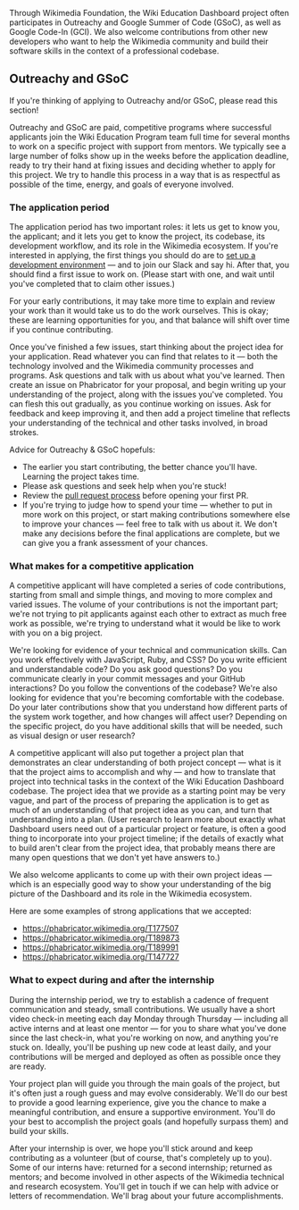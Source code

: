 Through Wikimedia Foundation, the Wiki Education Dashboard project often participates in Outreachy and Google Summer of Code (GSoC), as well as Google Code-In (GCI). We also welcome contributions from other new developers who want to help the Wikimedia community and build their software skills in the context of a professional codebase.

## Outreachy and GSoC
If you're thinking of applying to Outreachy and/or GSoC, please read this section!

Outreachy and GSoC are paid, competitive programs where successful applicants join the Wiki Education Program team full time for several months to work on a specific project with support from mentors. We typically see a large number of folks show up in the weeks before the application deadline, ready to try their hand at fixing issues and deciding whether to apply for this project. We try to handle this process in a way that is as respectful as possible of the time, energy, and goals of everyone involved.

### The application period
The application period has two important roles: it lets us get to know you, the applicant; and it lets you get to know the project, its codebase, its development workflow, and its role in the Wikimedia ecosystem. If you're interested in applying, the first things you should do are to [set up a development environment](./setup.md) — and to join our Slack and say hi. After that, you should find a first issue to work on. (Please start with one, and wait until you've completed that to claim other issues.)

For your early contributions, it may take more time to explain and review your work than it would take us to do the work ourselves. This is okay; these are learning opportunities for you, and that balance will shift over time if you continue contributing. 

Once you've finished a few issues, start thinking about the project idea for your application. Read whatever you can find that relates to it — both the technology involved and the Wikimedia community processes and programs. Ask questions and talk with us about what you've learned. Then create an issue on Phabricator for your proposal, and begin writing up your understanding of the project, along with the issues you've completed. You can flesh this out gradually, as you continue working on issues. Ask for feedback and keep improving it, and then add a project timeline that reflects your understanding of the technical and other tasks involved, in broad strokes.

Advice for Outreachy & GSoC hopefuls:
* The earlier you start contributing, the better chance you'll have. Learning the project takes time.
* Please ask questions and seek help when you're stuck!
* Review the [pull request process](../CONTRIBUTING.md#pull-request-process) before opening your first PR.
* If you're trying to judge how to spend your time — whether to put in more work on this project, or start making contributions somewhere else to improve your chances — feel free to talk with us about it. We don't make any decisions before the final applications are complete, but we can give you a frank assessment of your chances.

### What makes for a competitive application
A competitive applicant will have completed a series of code contributions, starting from small and simple things, and moving to more complex and varied issues. The volume of your contributions is not the important part; we're not trying to pit applicants against each other to extract as much free work as possible, we're trying to understand what it would be like to work with you on a big project.

We're looking for evidence of your technical and communication skills. Can you work effectively with JavaScript, Ruby, and CSS? Do you write efficient and understandable code? Do you ask good questions? Do you communicate clearly in your commit messages and your GitHub interactions? Do you follow the conventions of the codebase? We're also looking for evidence that you're becoming comfortable with the codebase. Do your later contributions show that you understand how different parts of the system work together, and how changes will affect user? Depending on the specific project, do you have additional skills that will be needed, such as visual design or user research? 

A competitive applicant will also put together a project plan that demonstrates an clear understanding of both project concept — what is it that the project aims to accomplish and why — and how to translate that project into technical tasks in the context of the Wiki Education Dashboard codebase. The project idea that we provide as a starting point may be very vague, and part of the process of preparing the application is to get as much of an understanding of that project idea as you can, and turn that understanding into a plan. (User research to learn more about exactly what Dashboard users need out of a particular project or feature, is often a good thing to incorporate into your project timeline; if the details of exactly what to build aren't clear from the project idea, that probably means there are many open questions that we don't yet have answers to.)

We also welcome applicants to come up with their own project ideas — which is an especially good way to show your understanding of the big picture of the Dashboard and its role in the Wikimedia ecosystem.

Here are some examples of strong applications that we accepted:
* https://phabricator.wikimedia.org/T177507
* https://phabricator.wikimedia.org/T189873
* https://phabricator.wikimedia.org/T189991
* https://phabricator.wikimedia.org/T147727

### What to expect during and after the internship
During the internship period, we try to establish a cadence of frequent communication and steady, small contributions. We usually have a short video check-in meeting each day Monday through Thursday — including all active interns and at least one mentor — for you to share what you've done since the last check-in, what you're working on now, and anything you're stuck on. Ideally, you'll be pushing up new code at least daily, and your contributions will be merged and deployed as often as possible once they are ready.

Your project plan will guide you through the main goals of the project, but it's often just a rough guess and may evolve considerably. We'll do our best to provide a good learning experience, give you the chance to make a meaningful contribution, and ensure a supportive environment. You'll do your best to accomplish the project goals (and hopefully surpass them) and build your skills.

After your internship is over, we hope you'll stick around and keep contributing as a volunteer (but of course, that's completely up to you). Some of our interns have: returned for a second internship; returned as mentors; and become involved in other aspects of the Wikimedia technical and research ecosystem. You'll get in touch if we can help with advice or letters of recommendation. We'll brag about your future accomplishments.
